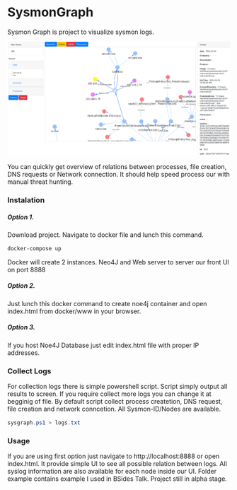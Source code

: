 # SysmonGraph

Sysmon Graph is project to visualize sysmon logs.

![](https://github.com/spyx/SysmonGrahp/blob/main/screenshot/screenshot.png?raw=true)

You can quickly get overview of relations between processes, file creation, DNS requests or Network connection. 
It should help speed process our with manual threat hunting. 

### Instalation

##### Option 1.

Download project. Navigate to docker file and lunch this command. 

```bash
docker-compose up
```

Docker will create 2 instances. Neo4J and Web server to server our front UI on port 8888

##### Option 2.

Just lunch this docker command to create noe4j container and open index.html from docker/www in your browser. 

##### Option 3.

If you host Noe4J Database just edit index.html file with proper IP addresses.  


### Collect Logs

For collection logs there is simple powershell script. Script simply output all results to screen. If you require collect more logs you can change it at begginig of file. By default script collect process createtion, DNS request, file creation and network conncetion. All Sysmon-ID/Nodes are available.

```powershell
sysgraph.ps1 > logs.txt
```

### Usage

If you are using first option just navigate to http://localhost:8888 or open index.html. It provide simple UI to see all possible relation between logs. All syslog information are also available for each node
inside our UI. Folder example contains example I used in BSides Talk. Project still in alpha stage. 


